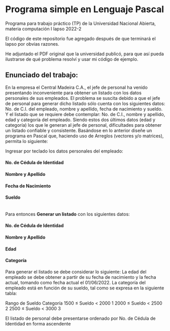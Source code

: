 # Programa simple en Lenguaje Pascal

Programa para trabajo práctico (TP) de la Universidad Nacional Abierta, materia computación I lapso 2022-2

El código de este repositorio fue agregado después de que terminará el lapso por obvias razones.

He adjuntado el PDF original que la universidad publicó, para que así pueda ilustrarse de qué problema resolví y usar mi código de ejemplo.

## Enunciado del trabajo:
En la empresa el Central Madeira C.A., el jefe de personal ha venido presentando inconveniente
para obtener un listado con los datos personales de sus empleados. El problema se suscita debido a que el jefe de personal para generar dicho listado sólo cuenta con los siguientes datos: No. de C.I. del empleado, nombre y apellido, fecha de nacimiento y sueldo. Y el listado que se requiere debe contemplar: No. de C.I., nombre y apellido, edad y categoría del empleado. Siendo estos dos últimos datos (edad y categoría) los que le generan al jefe de personal, dificultades para obtener un listado confiable y consistente. 
Basándose en lo anterior diseñe un programa en Pascal que, haciendo uso de Arreglos (vectores
y/o matrices), permita lo siguiente:


Ingresar por teclado los datos personales del empleado: <br>
#### No. de Cédula de Identidad<br>
#### Nombre y Apellido<br>
#### Fecha de Nacimiento<br>
#### Sueldo<br><br>
Para entonces <b>Generar un listado</b> con los siguientes datos:<br>
#### No. de Cédula de Identidad<br>
#### Nombre y Apellido<br>
#### Edad<br>
#### Categoría<br>

Para generar el listado se debe considerar lo siguiente:
La edad del empleado se debe obtener a partir de su fecha de nacimiento y la fecha actual, tomando como fecha actual el 01/06/2022.
La categoría del empleado está en función de su sueldo, tal como se expresa en la siguiente tabla:

Rango de Sueldo
Categoría
1500 ≤ Sueldo < 2000
1
2000 ≤ Sueldo < 2500
2
2500 ≤ Sueldo < 3000
3



El listado de personal debe presentarse ordenado por No. de Cédula de Identidad en
forma ascendente
